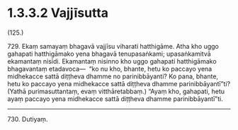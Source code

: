

# 1.3.3.2 Vajjīsutta





(125.)

729\. Ekaṃ samayaṃ bhagavā vajjīsu viharati hatthigāme. Atha kho uggo gahapati hatthigāmako yena bhagavā tenupasaṅkami; upasaṅkamitvā ekamantaṃ nisīdi. Ekamantaṃ nisinno kho uggo gahapati hatthigāmako bhagavantaṃ etadavoca—  “ko nu kho, bhante, hetu ko paccayo yena midhekacce sattā diṭṭheva dhamme no parinibbāyanti? Ko pana, bhante, hetu ko paccayo yena midhekacce sattā diṭṭheva dhamme parinibbāyantī”ti? (Yathā purimasuttantaṃ, evaṃ vitthāretabbaṃ.) “Ayaṃ kho, gahapati, hetu ayaṃ paccayo yena midhekacce sattā diṭṭheva dhamme parinibbāyantī”ti.

---

730\. Dutiyaṃ.





